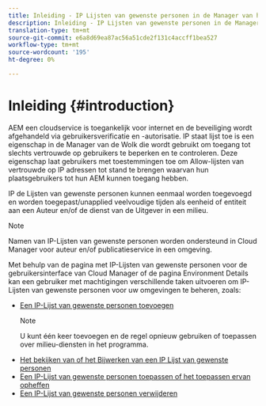 ```yaml
---
title: Inleiding - IP Lijsten van gewenste personen in de Manager van het Kon
description: Inleiding - IP Lijsten van gewenste personen in de Manager van het Kon
translation-type: tm+mt
source-git-commit: e6a8d69ea87ac56a51cde2f131c4accff1bea527
workflow-type: tm+mt
source-wordcount: '195'
ht-degree: 0%

---
```



# Inleiding {#introduction}

AEM een cloudservice is toegankelijk voor internet en de beveiliging wordt afgehandeld via gebruikersverificatie en -autorisatie. IP staat lijst toe is een eigenschap in de Manager van de Wolk die wordt gebruikt om toegang tot slechts vertrouwde op gebruikers te beperken en te controleren. Deze eigenschap laat gebruikers met toestemmingen toe om Allow-lijsten van vertrouwde op IP adressen tot stand te brengen waarvan hun plaatsgebruikers tot hun AEM kunnen toegang hebben.

IP de Lijsten van gewenste personen kunnen eenmaal worden toegevoegd en worden toegepast/unapplied veelvoudige tijden als eenheid of entiteit aan een Auteur en/of de dienst van de Uitgever in een milieu.

>[!NOTE]
>Namen van IP-Lijsten van gewenste personen worden ondersteund in Cloud Manager voor auteur en/of publicatieservice in een omgeving.

Met behulp van de pagina met IP-Lijsten van gewenste personen voor de gebruikersinterface van Cloud Manager of de pagina Environment Details kan een gebruiker met machtigingen verschillende taken uitvoeren om IP-Lijsten van gewenste personen voor uw omgevingen te beheren, zoals:

* [Een IP-Lijst van gewenste personen toevoegen](/help/implementing/cloud-manager/ip-allow-lists/add-ip-allow-lists.md)
   >[!NOTE]
   > U kunt één keer toevoegen en de regel opnieuw gebruiken of toepassen over milieu-diensten in het programma.
* [Het bekijken van of het Bijwerken van een IP Lijst van gewenste personen](/help/implementing/cloud-manager/ip-allow-lists/view-update-ip-allow-list.md)
* [Een IP-Lijst van gewenste personen toepassen of het toepassen ervan opheffen](/help/implementing/cloud-manager/ip-allow-lists/apply-allow-list.md)
* [Een IP-Lijst van gewenste personen verwijderen](/help/implementing/cloud-manager/ip-allow-lists/delete-ip-allow-list.md)